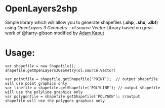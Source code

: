 # OpenLayers2shp
Simple library which will allow you to generate shapefiles (**.shp**, **.shx**, **.dbf**) using *OpenLayers 3 Geometry - ol.source.Vector*
Library based on great work of @harry-gibson modified by [Adam Kaput](https://github.com/lol2x)
# Usage:

    var shapefile = new Shapefile();
    shapefile.getOpenLayers3Geometry(ol.source.Vector)

    var pointfile = shapefile.getShapefile('POINT');  // output shapefile will use point graphics only
    var linefile = shapefile.getShapefile('POLYLINE'); // output shapefile will use the polyline graphics only
    var polygonfile = shapefile.getShapefile('POLYGON'); //output shapefile will use the polygons graphics only